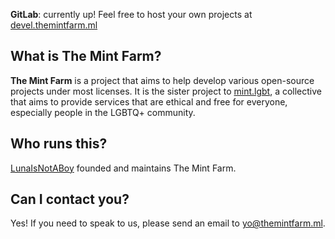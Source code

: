 **GitLab**: currently up! Feel free to host your own projects at [devel.themintfarm.ml](https://devel.themintfarm.ml)

## What is The Mint Farm?

**The Mint Farm** is a project that aims to help develop various open-source projects under most licenses. It is the sister project to [mint.lgbt](https://mint.lgbt/), a collective that aims to provide services that are ethical and free for everyone, especially people in the LGBTQ+ community.

## Who runs this?

[LunaIsNotABoy](https://luna.mint.lgbt/) founded and maintains The Mint Farm.

## Can I contact you?

Yes! If you need to speak to us, please send an email to [yo@themintfarm.ml](mailto:yo@themintfarm.ml).

